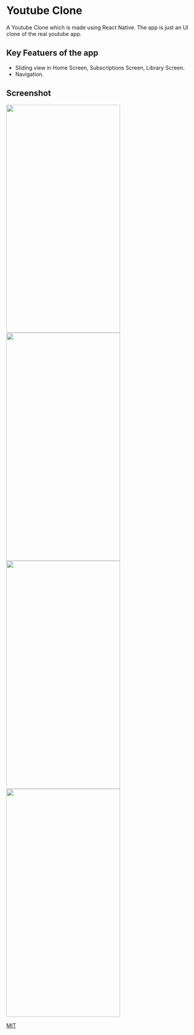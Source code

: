 # Youtube Clone
A Youtube Clone which is made using React Native. The app is just an UI clone of the real youtube app.

## Key Featuers of the app 
- Sliding view in Home Screen, Subscriptions Screen, Library Screen.
- Navigation.

## Screenshot
<img src="https://github.com/Sooryasanand/Youtube-Clone/blob/main/Demo/Youtube%20Home%20Page.png" width="300" height="600">
<img src="https://github.com/Sooryasanand/Youtube-Clone/blob/main/Demo/Youtube%20Home%20Page%202.png" width="300" height="600">
<img src="https://github.com/Sooryasanand/Youtube-Clone/blob/main/Demo/Youtube%20Subscription%20Page.png" width="300" height="600">
<img src="https://github.com/Sooryasanand/Youtube-Clone/blob/main/Demo/Youtube%20Library%20Page.PNG" width="300" height="600">

[MIT](https://choosealicense.com/licenses/mit/)
